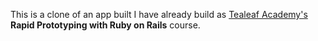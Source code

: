 This is a clone of an app built I have already build as [Tealeaf Academy's](http://gotealeaf.com) **Rapid Prototyping with Ruby on Rails** course.